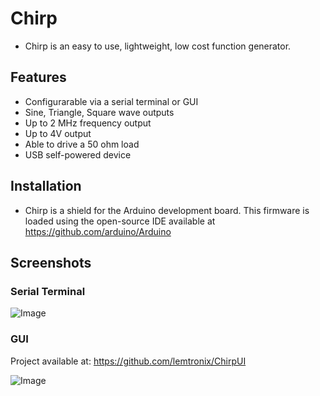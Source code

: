 # Chirp
* Chirp is an easy to use, lightweight, low cost function generator.

## Features
* Configurarable via a serial terminal or GUI
* Sine, Triangle, Square wave outputs
* Up to 2 MHz frequency output
* Up to 4V output
* Able to drive a 50 ohm load
* USB self-powered device

## Installation
* Chirp is a shield for the Arduino development board.  This firmware is loaded using the open-source IDE available at https://github.com/arduino/Arduino

## Screenshots
### Serial Terminal

![Image](https://cdn.hackaday.io/images/4316181470572404129.png)

### GUI
Project available at: https://github.com/lemtronix/ChirpUI

![Image](https://cdn.hackaday.io/images/5565001470571751440.png)

